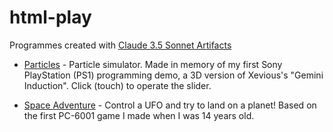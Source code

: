# html-play

Programmes created with [Claude 3.5 Sonnet Artifacts](https://www.anthropic.com/news/claude-3-5-sonnet)

- [Particles](https://koriym.github.io/html-play/particles.html) -   Particle simulator. Made in memory of my first Sony PlayStation (PS1) programming demo, a 3D version of Xevious's "Gemini Induction". Click (touch) to operate the slider.

- [Space Adventure](https://koriym.github.io/html-play/space-adventure.html) - Control a UFO and try to land on a planet! Based on the first PC-6001 game I made when I was 14 years old.
